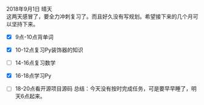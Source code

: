 2018年9月1日 晴天  
这两天感冒了，要全力冲刺复习了。而且好久没有写规划。希望接下来的几个月可以坚持下来。  
- [x] 9点-10点背单词
- [x] 10-12点复习Py装饰器的知识
- [ ] 14-16点复习数学
- [x] 16-18点学习Py
- [ ] 18-20点看开源项目源码
总结：今天没有按时完成任务，可是要早早睡了，明天6点起来。

